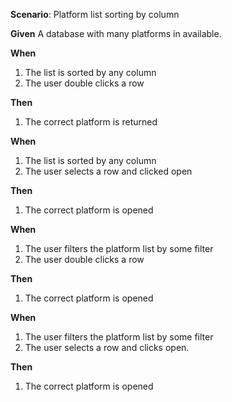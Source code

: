 **Scenario**: Platform list sorting by column
  
**Given** 
A database with many platforms in available.

 **When** 
1. The list is sorted by any column
2. The user double clicks a row

**Then** 
1. The correct platform is returned
   
**When**
1. The list is sorted by any column
2. The user selects a row and clicked open

**Then** 
1. The correct platform is opened
  
**When**
1. The user filters the platform list by some filter
2. The user double clicks a row

**Then**
1. The correct platform is opened
 
 **When**
  1. The user filters the platform list by some filter
  2. The user selects a row and clicks open.

**Then**
1. The correct platform is opened